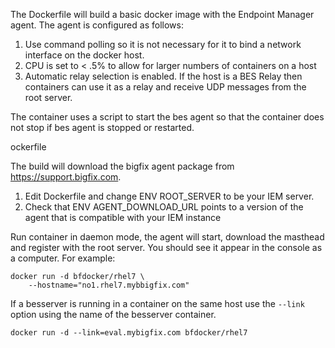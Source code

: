 The Dockerfile will build a basic docker image with the Endpoint Manager agent.
The agent is configured as follows:
1. Use command polling so it is not necessary for it to bind a network interface on the docker host.
2. CPU is set to < .5% to allow for larger numbers of containers on a host
3. Automatic relay selection is enabled.  If the host is a BES Relay then containers can use it as a relay and receive UDP messages from the root server.

The container uses a script to start the bes agent so that the container does not stop if bes agent is stopped or restarted.

ockerfile

The build will download the bigfix agent package from https://support.bigfix.com.

1.  Edit Dockerfile and change ENV ROOT_SERVER to be your IEM server.
2.  Check that ENV AGENT_DOWNLOAD_URL points to a version of the agent that is
compatible with your IEM instance

Run container in daemon mode, the agent will start, download the masthead and register with the root server. You should see it appear in the console as a computer. For example:

```
docker run -d bfdocker/rhel7 \
    --hostname="no1.rhel7.mybbigfix.com"
```

If a besserver is running in a container on the same host use the `--link`
option using the name of the besserver container.

```
docker run -d --link=eval.mybigfix.com bfdocker/rhel7
```
